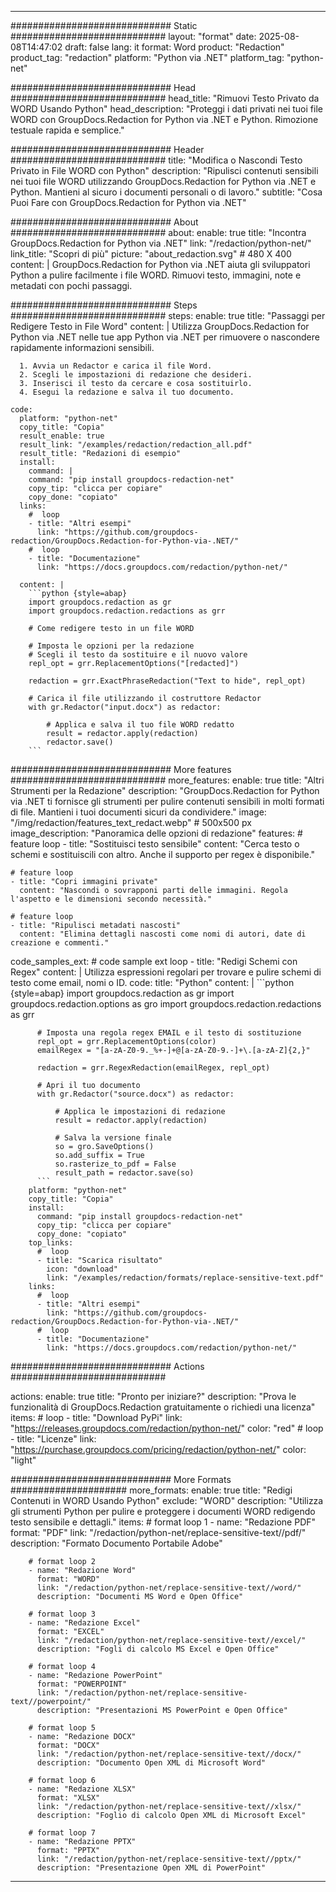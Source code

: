 
---
############################# Static ############################
layout: "format"
date:  2025-08-08T14:47:02
draft: false
lang: it
format: Word
product: "Redaction"
product_tag: "redaction"
platform: "Python via .NET"
platform_tag: "python-net"

############################# Head ############################
head_title: "Rimuovi Testo Privato da WORD Usando Python"
head_description: "Proteggi i dati privati nei tuoi file WORD con GroupDocs.Redaction for Python via .NET e Python. Rimozione testuale rapida e semplice."

############################# Header ############################
title: "Modifica o Nascondi Testo Privato in File WORD con Python" 
description: "Ripulisci contenuti sensibili nei tuoi file WORD utilizzando GroupDocs.Redaction for Python via .NET e Python. Mantieni al sicuro i documenti personali o di lavoro."
subtitle: "Cosa Puoi Fare con GroupDocs.Redaction for Python via .NET" 

############################# About ############################
about:
    enable: true
    title: "Incontra GroupDocs.Redaction for Python via .NET"
    link: "/redaction/python-net/"
    link_title: "Scopri di più"
    picture: "about_redaction.svg" # 480 X 400
    content: |
       GroupDocs.Redaction for Python via .NET aiuta gli sviluppatori Python a pulire facilmente i file WORD. Rimuovi testo, immagini, note e metadati con pochi passaggi.

############################# Steps ############################
steps:
    enable: true
    title: "Passaggi per Redigere Testo in File Word"
    content: |
      Utilizza GroupDocs.Redaction for Python via .NET nelle tue app Python via .NET per rimuovere o nascondere rapidamente informazioni sensibili.
      
      1. Avvia un Redactor e carica il file Word.
      2. Scegli le impostazioni di redazione che desideri.
      3. Inserisci il testo da cercare e cosa sostituirlo.
      4. Esegui la redazione e salva il tuo documento.
   
    code:
      platform: "python-net"
      copy_title: "Copia"
      result_enable: true
      result_link: "/examples/redaction/redaction_all.pdf"
      result_title: "Redazioni di esempio"
      install:
        command: |
        command: "pip install groupdocs-redaction-net"
        copy_tip: "clicca per copiare"
        copy_done: "copiato"
      links:
        #  loop
        - title: "Altri esempi"
          link: "https://github.com/groupdocs-redaction/GroupDocs.Redaction-for-Python-via-.NET/"
        #  loop
        - title: "Documentazione"
          link: "https://docs.groupdocs.com/redaction/python-net/"
          
      content: |
        ```python {style=abap}
        import groupdocs.redaction as gr
        import groupdocs.redaction.redactions as grr

        # Come redigere testo in un file WORD

        # Imposta le opzioni per la redazione
        # Scegli il testo da sostituire e il nuovo valore
        repl_opt = grr.ReplacementOptions("[redacted]")
                
        redaction = grr.ExactPhraseRedaction("Text to hide", repl_opt)

        # Carica il file utilizzando il costruttore Redactor
        with gr.Redactor("input.docx") as redactor:

            # Applica e salva il tuo file WORD redatto
            result = redactor.apply(redaction)
            redactor.save()
        ```            


############################# More features ############################
more_features:
  enable: true
  title: "Altri Strumenti per la Redazione"
  description: "GroupDocs.Redaction for Python via .NET ti fornisce gli strumenti per pulire contenuti sensibili in molti formati di file. Mantieni i tuoi documenti sicuri da condividere."
  image: "/img/redaction/features_text_redact.webp" # 500x500 px
  image_description: "Panoramica delle opzioni di redazione"
  features:
    # feature loop
    - title: "Sostituisci testo sensibile"
      content: "Cerca testo o schemi e sostituiscili con altro. Anche il supporto per regex è disponibile."

    # feature loop
    - title: "Copri immagini private"
      content: "Nascondi o sovrapponi parti delle immagini. Regola l'aspetto e le dimensioni secondo necessità."

    # feature loop
    - title: "Ripulisci metadati nascosti"
      content: "Elimina dettagli nascosti come nomi di autori, date di creazione e commenti."
      
  code_samples_ext:
    # code sample ext loop
    - title: "Redigi Schemi con Regex"
      content: |
        Utilizza espressioni regolari per trovare e pulire schemi di testo come email, nomi o ID.
      code:
        title: "Python"
        content: |
          ```python {style=abap}
          import groupdocs.redaction as gr
          import groupdocs.redaction.options as gro
          import groupdocs.redaction.redactions as grr

          # Imposta una regola regex EMAIL e il testo di sostituzione
          repl_opt = grr.ReplacementOptions(color)
          emailRegex = "[a-zA-Z0-9._%+-]+@[a-zA-Z0-9.-]+\.[a-zA-Z]{2,}"

          redaction = grr.RegexRedaction(emailRegex, repl_opt)

          # Apri il tuo documento
          with gr.Redactor("source.docx") as redactor:

              # Applica le impostazioni di redazione
              result = redactor.apply(redaction)

              # Salva la versione finale
              so = gro.SaveOptions()
              so.add_suffix = True
              so.rasterize_to_pdf = False
              result_path = redactor.save(so)
          ```
        platform: "python-net"
        copy_title: "Copia"
        install:
          command: "pip install groupdocs-redaction-net"
          copy_tip: "clicca per copiare"
          copy_done: "copiato"
        top_links:
          #  loop
          - title: "Scarica risultato"
            icon: "download"
            link: "/examples/redaction/formats/replace-sensitive-text.pdf"
        links:
          #  loop
          - title: "Altri esempi"
            link: "https://github.com/groupdocs-redaction/GroupDocs.Redaction-for-Python-via-.NET/"
          #  loop
          - title: "Documentazione"
            link: "https://docs.groupdocs.com/redaction/python-net/"


############################# Actions ############################

actions:
  enable: true
  title: "Pronto per iniziare?"
  description: "Prova le funzionalità di GroupDocs.Redaction gratuitamente o richiedi una licenza"
  items:
    #  loop
    - title: "Download PyPi"
      link: "https://releases.groupdocs.com/redaction/python-net/"
      color: "red"
        #  loop
    - title: "Licenze"
      link: "https://purchase.groupdocs.com/pricing/redaction/python-net/"
      color: "light"


############################# More Formats #####################
more_formats:
    enable: true
    title: "Redigi Contenuti in WORD Usando Python"
    exclude: "WORD"
    description: "Utilizza gli strumenti Python per pulire e proteggere i documenti WORD redigendo testo sensibile e dettagli."
    items: 
        # format loop 1
        - name: "Redazione PDF"
          format: "PDF"
          link: "/redaction/python-net/replace-sensitive-text//pdf/"
          description: "Formato Documento Portabile Adobe"

        # format loop 2
        - name: "Redazione Word"
          format: "WORD"
          link: "/redaction/python-net/replace-sensitive-text//word/"
          description: "Documenti MS Word e Open Office"
          
        # format loop 3
        - name: "Redazione Excel"
          format: "EXCEL"
          link: "/redaction/python-net/replace-sensitive-text//excel/"
          description: "Fogli di calcolo MS Excel e Open Office"

        # format loop 4
        - name: "Redazione PowerPoint"
          format: "POWERPOINT"
          link: "/redaction/python-net/replace-sensitive-text//powerpoint/"
          description: "Presentazioni MS PowerPoint e Open Office"

        # format loop 5
        - name: "Redazione DOCX"
          format: "DOCX"
          link: "/redaction/python-net/replace-sensitive-text//docx/"
          description: "Documento Open XML di Microsoft Word"
          
        # format loop 6
        - name: "Redazione XLSX"
          format: "XLSX"
          link: "/redaction/python-net/replace-sensitive-text//xlsx/"
          description: "Foglio di calcolo Open XML di Microsoft Excel"
          
        # format loop 7
        - name: "Redazione PPTX"
          format: "PPTX"
          link: "/redaction/python-net/replace-sensitive-text//pptx/"
          description: "Presentazione Open XML di PowerPoint"


---